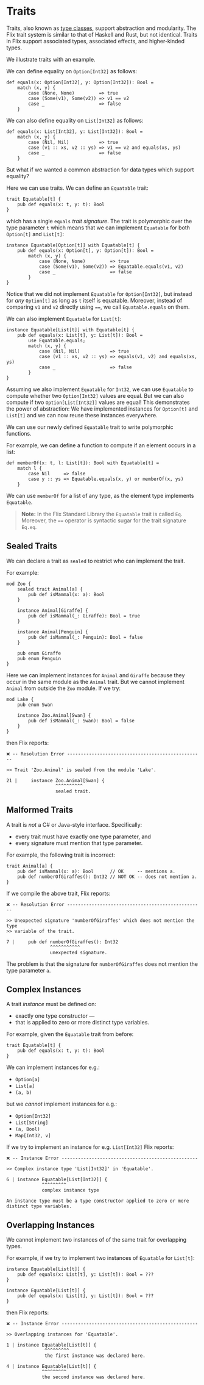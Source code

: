 # Traits

Traits, also known as [type classes](https://en.wikipedia.org/wiki/Type_class),
support abstraction and modularity. The Flix trait system is similar to that of
Haskell and Rust, but not identical. Traits in Flix support associated types,
associated effects, and higher-kinded types. 

We illustrate traits with an example.

We can define equality on `Option[Int32]` as follows:

```flix
def equals(x: Option[Int32], y: Option[Int32]): Bool = 
    match (x, y) {
        case (None, None)         => true
        case (Some(v1), Some(v2)) => v1 == v2
        case _                    => false
    }
```

We can also define equality on `List[Int32]` as follows:

```flix
def equals(x: List[Int32], y: List[Int32]): Bool = 
    match (x, y) {
        case (Nil, Nil)           => true
        case (v1 :: xs, v2 :: ys) => v1 == v2 and equals(xs, ys)
        case _                    => false
    }
```

But what if we wanted a common abstraction for data types which support
equality? 

Here we can use traits. We can define an `Equatable` trait:

```flix
trait Equatable[t] {
    pub def equals(x: t, y: t): Bool
}
```

which has a single `equals` _trait signature_. The trait is polymorphic over the
type parameter `t` which means that we can implement `Equatable` for both
`Option[t]` and `List[t]`: 

```flix
instance Equatable[Option[t]] with Equatable[t] {
    pub def equals(x: Option[t], y: Option[t]): Bool = 
        match (x, y) {
            case (None, None)         => true
            case (Some(v1), Some(v2)) => Equatable.equals(v1, v2)
            case _                    => false
        }
}
```

Notice that we did not implement `Equatable` for `Option[Int32]`, but instead
for _any_ `Option[t]` as long as `t` itself is equatable. Moreover, instead of
comparing `v1` and `v2` directly using `==`, we call `Equatable.equals` on them. 

We can also implement `Equatable` for `List[t]`:

```flix
instance Equatable[List[t]] with Equatable[t] {
    pub def equals(x: List[t], y: List[t]): Bool = 
        use Equatable.equals;
        match (x, y) {
            case (Nil, Nil)           => true
            case (v1 :: xs, v2 :: ys) => equals(v1, v2) and equals(xs, ys)
            case _                    => false
        }
}
```

Assuming we also implement `Equatable` for `Int32`, we can use `Equatable` to
compute whether two `Option[Int32]` values are equal. But we can also compute if
two `Option[List[Int32]]` values are equal! This demonstrates the power of
abstraction: We have implemented instances for `Option[t]` and `List[t]` and we
can now reuse these instances everywhere. 

We can use our newly defined `Equatable` trait to write polymorphic functions.

For example, we can define a function to compute if an element occurs in a list:

```flix
def memberOf(x: t, l: List[t]): Bool with Equatable[t] = 
    match l {
        case Nil     => false
        case y :: ys => Equatable.equals(x, y) or memberOf(x, ys)
    }
```

We can use `memberOf` for a list of any type, as the element type implements
`Equatable`.

> **Note:** In the Flix Standard Library the `Equatable` trait is called `Eq`.
> Moreover, the `==` operator is syntactic sugar for the trait signature
> `Eq.eq`.

## Sealed Traits

We can declare a trait as `sealed` to restrict who can implement the trait.

For example:

```flix
mod Zoo {
    sealed trait Animal[a] {
        pub def isMammal(x: a): Bool
    }

    instance Animal[Giraffe] {
        pub def isMammal(_: Giraffe): Bool = true
    }

    instance Animal[Penguin] {
        pub def isMammal(_: Penguin): Bool = false
    }

    pub enum Giraffe
    pub enum Penguin
}
```

Here we can implement instances for `Animal` and `Giraffe` because they occur in
the same module as the `Animal` trait. But we cannot implement `Animal` from
outside the `Zoo` module. If we try: 

```flix
mod Lake {
    pub enum Swan

    instance Zoo.Animal[Swan] {
        pub def isMammal(_: Swan): Bool = false
    }
}
```

then Flix reports:

```
❌ -- Resolution Error -------------------------------------------------- 

>> Trait 'Zoo.Animal' is sealed from the module 'Lake'.

21 |     instance Zoo.Animal[Swan] {
                  ^^^^^^^^^^
                  sealed trait.
```


## Malformed Traits

A trait is _not_ a C\# or Java-style interface. Specifically:

- every trait must have exactly one type parameter, and
- every signature must mention that type parameter.

For example, the following trait is incorrect:

```flix
trait Animal[a] {
    pub def isMammal(x: a): Bool      // OK     -- mentions a.
    pub def numberOfGiraffes(): Int32 // NOT OK -- does not mention a.
}
```

If we compile the above trait, Flix reports:

```
❌ -- Resolution Error -------------------------------------------------- 

>> Unexpected signature 'numberOfGiraffes' which does not mention the type 
>> variable of the trait.

7 |     pub def numberOfGiraffes(): Int32 
                ^^^^^^^^^^^
                unexpected signature.
```

The problem is that the signature for `numberOfGiraffes` does not mention the
type parameter `a`. 

## Complex Instances

A trait _instance_ must be defined on:

- exactly one type constructor —
- that is applied to zero or more distinct type variables. 

For example, given the `Equatable` trait from before:

```flix
trait Equatable[t] {
    pub def equals(x: t, y: t): Bool
}
```

We can implement instances for e.g.:

- `Option[a]`
- `List[a]`
- `(a, b)`

but we _cannot_ implement instances for e.g.:

- `Option[Int32]`
- `List[String]`
- `(a, Bool)` 
- `Map[Int32, v]`

If we try to implement an instance for e.g. `List[Int32]` Flix reports:

```
❌ -- Instance Error -------------------------------------------------- 

>> Complex instance type 'List[Int32]' in 'Equatable'.

6 | instance Equatable[List[Int32]] {
             ^^^^^^^^^
             complex instance type

An instance type must be a type constructor applied to zero or more 
distinct type variables.
```

## Overlapping Instances

We cannot implement two instances of of the same trait for overlapping types.

For example, if we try to implement two instances of `Equatable` for `List[t]`:

```flix
instance Equatable[List[t]] {
    pub def equals(x: List[t], y: List[t]): Bool = ???
}

instance Equatable[List[t]] {
    pub def equals(x: List[t], y: List[t]): Bool = ???
}
```

then Flix reports:

```
❌ -- Instance Error -------------------------------------------------- 

>> Overlapping instances for 'Equatable'.

1 | instance Equatable[List[t]] {
              ^^^^^^^^^
              the first instance was declared here.

4 | instance Equatable[List[t]] {
             ^^^^^^^^^
             the second instance was declared here.
```

